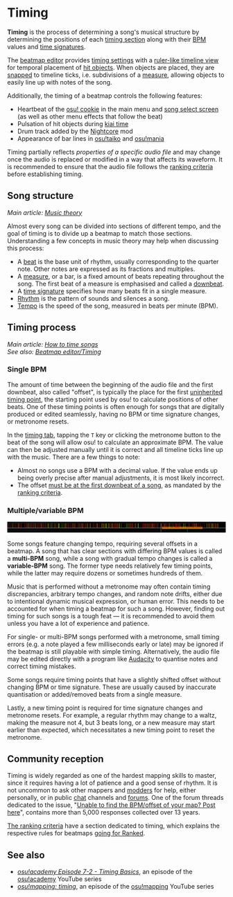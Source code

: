 # Timing

**Timing** is the process of determining a song's musical structure by determining the positions of each [timing section](/wiki/Beatmapping/Timing_section) along with their [BPM](/wiki/Beatmapping/Beats_per_minute) values and [time signatures](/wiki/Music_theory/Time_signature).

The [beatmap editor](/wiki/Client/Beatmap_editor) provides [timing settings](/wiki/Client/Beatmap_editor/Timing) with a [ruler-like timeline view](/wiki/Client/Beatmap_editor/Timelines#timing) for temporal placement of [hit objects](/wiki/Gameplay/Hit_object). When objects are placed, they are [snapped](/wiki/Beatmapping/Snapping) to timeline ticks, i.e. subdivisions of a [measure](/wiki/Music_theory/Measure), allowing objects to easily line up with notes of the song.

Additionally, the timing of a beatmap controls the following features:

- Heartbeat of the [osu! cookie](/wiki/Client/Interface/Cookie) in the main menu and [song select screen](/wiki/Client/Interface#song-select) (as well as other menu effects that follow the beat)
- Pulsation of hit objects during [kiai time](/wiki/Gameplay/Kiai_time)
- Drum track added by the [Nightcore](/wiki/Gameplay/Game_modifier/Nightcore) mod
- Appearance of bar lines in [osu!taiko](/wiki/Game_mode/osu!taiko) and [osu!mania](/wiki/Game_mode/osu!mania)

Timing partially reflects *properties of a specific audio file* and may change once the audio is replaced or modified in a way that affects its waveform. It is recommended to ensure that the audio file follows the [ranking criteria](/wiki/Ranking_Criteria#audio) before establishing timing.

## Song structure

*Main article: [Music theory](/wiki/Music_theory)*

Almost every song can be divided into sections of different tempo, and the goal of timing is to divide up a beatmap to match those sections. Understanding a few concepts in music theory may help when discussing this process:

- A [beat](/wiki/Music_theory/Beat) is the base unit of rhythm, usually corresponding to the quarter note. Other notes are expressed as its fractions and multiples.
- A [measure](/wiki/Music_theory/Measure), or a bar, is a fixed amount of beats repeating throughout the song. The first beat of a measure is emphasised and called a [downbeat](/wiki/Music_theory/Downbeat).
- A [time signature](/wiki/Music_theory/Time_signature) specifies how many beats fit in a single measure.
- [Rhythm](/wiki/Music_theory/Rhythm) is the pattern of sounds and silences a song.
- [Tempo](/wiki/Music_theory/Tempo) is the speed of the song, measured in beats per minute (BPM).

## Timing process

*Main article: [How to time songs](/wiki/Guides/How_to_Time_Songs)*\
*See also: [Beatmap editor/Timing](/wiki/Client/Beatmap_editor/Timing)*

### Single BPM

The amount of time between the beginning of the audio file and the first downbeat, also called "offset", is typically the place for the first [uninherited timing point](/wiki/Client/Beatmap_editor/Timing#uninherited-timing-point), the starting point used by osu! to calculate positions of other beats. One of these timing points is often enough for songs that are digitally produced or edited seamlessly, having no BPM or time signature changes, or metronome resets<!-- TODO: link -->.

In the [timing tab](/wiki/Client/Beatmap_editor/Timing), tapping the `T` key or clicking the metronome button to the beat of the song will allow osu! to calculate an approximate BPM. The value can then be adjusted manually until it is correct and all timeline ticks line up with the music. There are a few things to note:

- Almost no songs use a BPM with a decimal value. If the value ends up being overly precise after manual adjustments, it is most likely incorrect.
- The offset [must be at the first downbeat of a song](/wiki/Guides/Setting_the_Offset_on_the_Correct_Beat), as mandated by the [ranking criteria](/wiki/Ranking_Criteria#timing).

### Multiple/variable BPM

![](img/complex-timing.png "Example timeline of a beatmap with complex timing, MiddleIsland - Roze mapped by Lan wings. Nearly 300 uninherited timing points (red lines) describe 3 minutes of piano and violin play.")

Some songs feature changing tempo, requiring several offsets in a beatmap. A song that has clear sections with differing BPM values is called a **multi-BPM** song, while a song with gradual tempo changes is called a **variable-BPM** song. The former type needs relatively few timing points, while the latter may require dozens or sometimes hundreds of them.

Music that is performed without a metronome may often contain timing discrepancies, arbitrary tempo changes, and random note drifts, either due to intentional dynamic musical expression, or human error. This needs to be accounted for when timing a beatmap for such a song. However, finding out timing for such songs is a tough feat — it is recommended to avoid them unless you have a lot of experience and patience.

For single- or multi-BPM songs performed with a metronome, small timing errors (e.g. a note played a few milliseconds early or late) may be ignored if the beatmap is still playable with simple timing. Alternatively, the audio file may be edited directly with a program like [Audacity](https://www.audacityteam.org/) to quantise notes and correct timing mistakes.

Some songs require timing points that have a slightly shifted offset without changing BPM or time signature. These are usually caused by inaccurate quantisation or added/removed beats from a single measure.

Lastly, a new timing point is required for time signature changes and metronome resets. For example, a regular rhythm may change to a waltz, making the measure not 4, but 3 beats long, or a new measure may start earlier than expected, which necessitates a new timing point to reset the metronome.

## Community reception

Timing is widely regarded as one of the hardest mapping skills to master, since it requires having a lot of patience and a good sense of rhythm. It is not uncommon to ask other mappers and [modders](/wiki/Modding) for help, either personally, or in public [chat](/wiki/Client/Interface/Chat_console) channels and [forums](/wiki/Community/Forum). One of the forum threads dedicated to the issue, "[Unable to find the BPM/offset of your map? Post here](https://osu.ppy.sh/community/forums/topics/13795)", contains more than 5,000 responses collected over 13 years.

[The ranking criteria](/wiki/Ranking_Criteria#timing) have a section dedicated to timing, which explains the respective rules for beatmaps [going for Ranked](/wiki/Beatmap_ranking_procedure).

## See also

- *[osu!academy Episode 7-2 - Timing Basics](https://www.youtube.com/watch?v=8nsbrOhLE9w)*, an episode of the [osu!academy](/wiki/Community/Video_series/osu!academy) YouTube series
- *[osu!mapping: timing](https://www.youtube.com/watch?v=xauZuMPgiQw)*, an episode of the [osu!mapping](/wiki/Community/Video_series/osu!mapping) YouTube series
